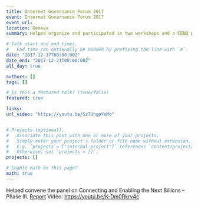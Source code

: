 ```yaml
---
title: Internet Governance Forum 2017
event: Internet Governance Forum 2017
event_url: 
location: Geneva
summary: Helped organize and participated in two workshops and a CENB panel at the Internet Governance Forum in Geneva in 2017. 

# Talk start and end times.
#   End time can optionally be hidden by prefixing the line with `#`.
date: "2017-12-17T00:00:00Z"
date_end: "2017-12-21T00:00:00Z"
all_day: true

authors: []
tags: []

# Is this a featured talk? (true/false)
featured: true

links:
url_video: "https://youtu.be/SzTUhgpYuMo"


# Projects (optional).
#   Associate this post with one or more of your projects.
#   Simply enter your project's folder or file name without extension.
#   E.g. `projects = ["internal-project"]` references `content/project/deep-learning/index.md`.
#   Otherwise, set `projects = []`.
projects: []

# Enable math on this page?
math: true
---
```



Helped convene the panel on Connecting and Enabling the Next Billions – Phase III. [Report](https://www.intgovforum.org/multilingual/content/policy-options-for-connecting-and-enabling-the-next-billions-%E2%80%93-phase-iii-0) Video: https://youtu.be/K-Dm0Rkrv4c



